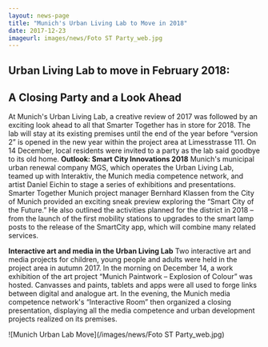 ```yaml
---
layout: news-page
title: "Munich's Urban Living Lab to Move in 2018"
date: 2017-12-23
imageurl: images/news/Foto ST Party_web.jpg
---
```


<div class="multiline">
<h2><span class="ornament-news">Urban Living Lab to move in February 2018:</span></h2>
<h2><span class="ornament-news">A Closing Party and a Look Ahead</span></h2>
</div>

At Munich's Urban Living Lab, a creative review of 2017 was followed by an exciting look ahead to all that Smarter Together has in store for 2018. The lab will stay at its existing premises until the end of the year before “version 2” is opened in the new year within the project area at Limesstrasse 111. On 14 December, local residents were invited to a party as the lab said goodbye to its old home.
**Outlook: Smart City Innovations 2018**
Munich's municipal urban renewal company MGS, which operates the Urban Living Lab, teamed up with Interaktiv, the Munich media competence network, and artist Daniel Eichin to stage a series of exhibitions and presentations. Smarter Together Munich project manager Bernhard Klassen from the City of Munich provided an exciting sneak preview exploring the “Smart City of the Future.” He also outlined the activities planned for the district in 2018 – from the launch of the first mobility stations to upgrades to the smart lamp posts to the release of the SmartCity app, which will combine many related services.

**Interactive art and media in the Urban Living Lab**
Two interactive art and media projects for children, young people and adults were held in the project area in autumn 2017. In the morning on December 14, a work exhibition of the art project “Munich Paintwork – Explosion of Colour” was hosted. Canvasses and paints, tablets and apps were all used to forge links between digital and analogue art. In the evening, the Munich media competence network's “Interactive Room” then organized a closing presentation, displaying all the media competence and urban development projects realized on its premises.

![Munich Urban Lab Move](/images/news/Foto ST Party_web.jpg)
